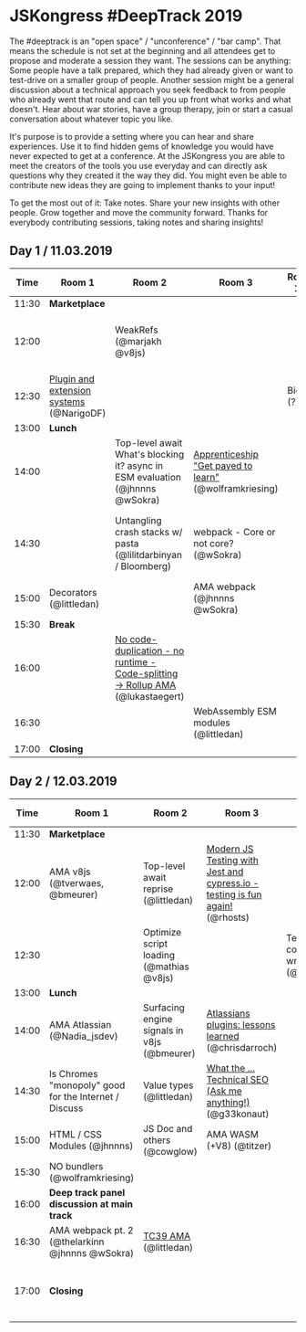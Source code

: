 # JSKongress #DeepTrack 2019

The #deeptrack is an "open space" / "unconference" / "bar camp". That means the schedule is not set at the beginning and
all attendees get to propose and moderate a session they want. The sessions can be anything: Some people have a talk
prepared, which they had already given or want to test-drive on a smaller group of people. Another session might be a
general discussion about a technical approach you seek feedback to from people who already went that route and can tell
you up front what works and what doesn't. Hear about war stories, have a group therapy, join or start a casual
conversation about whatever topic you like.

It's purpose is to provide a setting where you can hear and share experiences. Use it to find hidden gems of knowledge
you would have never expected to get at a conference. At the JSKongress you are able to meet the creators of the tools
you use everyday and can directly ask questions why they created it the way they did. You might even be able to
contribute new ideas they are going to implement thanks to your input!

To get the most out of it: Take notes. Share your new insights with other people. Grow together and move the community
forward. Thanks for everybody contributing sessions, taking notes and sharing insights!

## Day 1 / 11.03.2019

| **Time** | **Room 1**                                                                  | **Room 2**                                                                                                          | **Room 3**                                                                          | **Room 10** | **Room 8**                          | **Room 5**                                      |
| -------- | --------------------------------------------------------------------------- | ------------------------------------------------------------------------------------------------------------------- | ----------------------------------------------------------------------------------- | ----------- | ----------------------------------- | ----------------------------------------------- |
| 11:30    | **Marketplace**                                                             |                                                                                                                     |                                                                                     |             |                                     |                                                 |
| 12:00    |                                                                             | WeakRefs (@marjakh @v8js)                                                                                           |                                                                                     |             | On-premises packaging group therapy |                                                 |
| 12:30    | [Plugin and extension systems](./plugin-and-extension-systems/) (@NarigoDF) |                                                                                                                     |                                                                                     | BigInt (?)  |                                     |                                                 |
| 13:00    | **Lunch**                                                                   |                                                                                                                     |                                                                                     |             |                                     |                                                 |
| 14:00    |                                                                             | Top-level await What's blocking it? async in ESM evaluation (@jhnnns @wSokra)                                       | [Apprenticeship "Get payed to learn"](./apprenticeship-program/) (@wolframkriesing) |             |                                     |                                                 |
| 14:30    |                                                                             | Untangling crash stacks w/ pasta (@lilitdarbinyan / Bloomberg)                                                      | webpack - Core or not core? (@wSokra)                                               |             |                                     | Discussion: Large Scale Angular2+ SPA (@look_u) |
| 15:00    | Decorators (@littledan)                                                     |                                                                                                                     | AMA webpack (@jhnnns @wSokra)                                                       |             |                                     |                                                 |
| 15:30    | **Break**                                                                   |                                                                                                                     |                                                                                     |             |                                     |                                                 |
| 16:00    |                                                                             | [No code-duplication - no runtime - Code-splitting -> Rollup AMA](./rollup-code-splitting-and-ama/) (@lukastaegert) |                                                                                     |             |                                     |                                                 |
| 16:30    |                                                                             |                                                                                                                     | WebAssembly ESM modules (@littledan)                                                |             |                                     |                                                 |
| 17:00    | **Closing**                                                                 |                                                                                                                     |                                                                                     |             |                                     |                                                 |

## Day 2 / 12.03.2019

| **Time** | **Room 1**                                            | **Room 2**                                  | **Room 3**                                                                                                                  | **Room 10**                                                | **Somewhere else**                                                      |
| -------- | ----------------------------------------------------- | ------------------------------------------- | --------------------------------------------------------------------------------------------------------------------------- | ---------------------------------------------------------- | ----------------------------------------------------------------------- |
| 11:30    | **Marketplace**                                       |                                             |                                                                                                                             |                                                            |                                                                         |
| 12:00    | AMA v8js (@tverwaes, @bmeurer)                        | Top-level await reprise (@littledan)        | [Modern JS Testing with Jest and cypress.io - testing is fun again!](./modern-js-testing-with-jest-and-cypressio) (@rhosts) |                                                            |                                                                         |
| 12:30    |                                                       | Optimize script loading (@mathias @v8js)    |                                                                                                                             | Teaching how to code: We got it all wrong! (@alexgomesdev) |                                                                         |
| 13:00    | **Lunch**                                             |                                             |                                                                                                                             |                                                            |                                                                         |
| 14:00    | AMA Atlassian (@Nadia_jsdev)                          | Surfacing engine signals in v8js (@bmeurer) | [Atlassians plugins: lessons learned](./atlassian-plugin-system/) (@chrisdarroch)                                           |                                                            |                                                                         |
| 14:30    | Is Chromes "monopoly" good for the Internet / Discuss | Value types (@littledan)                    | [What the ... Technical SEO (Ask me anything!)](./technical-seo/) (@g33konaut)                                              |                                                            |                                                                         |
| 15:00    | HTML / CSS Modules (@jhnnns)                          | JS Doc and others (@cowglow)                | AMA WASM (+V8) (@titzer)                                                                                                    |                                                            |                                                                         |
| 15:30    | NO bundlers (@wolframkriesing)                        |                                             |                                                                                                                             |                                                            |                                                                         |
| 16:00    | **Deep track panel discussion at main track**         |                                             |                                                                                                                             |                                                            |                                                                         |
| 16:30    | AMA webpack pt. 2 (@thelarkinn @jhnnns @wSokra)       | [TC39 AMA](./tc39-ama/) (@littledan)        |                                                                                                                             |                                                            |                                                                         |
| 17:00    | **Closing**                                           |                                             |                                                                                                                             |                                                            | [Sign language mini session](./sign-language-mini-session/) (Christian) |
